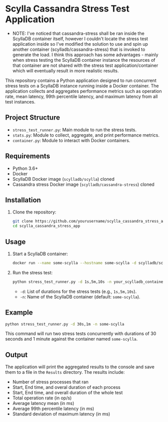 # Scylla Cassandra Stress Test Application

- NOTE: I've noticed that cassandra-stress shall be ran inside the ScyllaDB container itself, however I couldn't locate the stress test application inside so I've modified the solution to use and spin up another container (scylladb/cassandra-stress) that is invoked to generate the load. I think this approach has some advantages - mainly when stress testing the ScyllaDB container instance the resources of that container are not shared with the stress test application/container which will eventually result in more realistic results.

This repository contains a Python application designed to run concurrent stress tests on a ScyllaDB instance running inside a Docker container. The application collects and aggregates performance metrics such as operation rate, mean latency, 99th percentile latency, and maximum latency from all test instances.

## Project Structure

- `stress_test_runner.py`: Main module to run the stress tests.
- `stats.py`: Module to collect, aggregate, and print performance metrics.
- `container.py`: Module to interact with Docker containers.

## Requirements

- Python 3.6+
- Docker
- ScyllaDB Docker image (`scylladb/scylla`) cloned
- Cassandra stress Docker image (`scylladb/cassandra-stress`) cloned

## Installation

1. Clone the repository:
    ```sh
    git clone https://github.com/yourusername/scylla_cassandra_stress_app.git
    cd scylla_cassandra_stress_app
    ```

## Usage

1. Start a ScyllaDB container:
    ```sh
    docker run --name some-scylla --hostname some-scylla -d scylladb/scylla --smp 1 --developer-mode 1
    ```

2. Run the stress test:
    ```sh
    python stress_test_runner.py -d 1s,5m,10s -n your_scylladb_container_name
    ```

    - `-d`: List of durations for the stress tests (e.g., `1s,5m,10s`).
    - `-n`: Name of the ScyllaDB container (default: `some-scylla`).

## Example

```sh
python stress_test_runner.py -d 30s,1m -n some-scylla
```

This command will run two stress tests concurrently with durations of 30 seconds and 1 minute against the container named `some-scylla`.

## Output

The application will print the aggregated results to the console and save them to a file in the `Results` directory. The results include:

- Number of stress processes that ran
- Start, End time, and overal duration of each process
- Start, End time, and overall duration of the whole test
- Total operation rate (in op/s)
- Average latency mean (in ms)
- Average 99th percentile latency (in ms)
- Standard deviation of maximum latency (in ms)